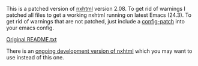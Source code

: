 This is a patched version of [nxhtml](http://ourcomments.org/Emacs/nXhtml/doc/nxhtml.html) version 2.08.
To get rid of warnings I patched all files to get a working nxhtml running on latest Emacs (24.3).
To get rid of warnings that are not patched, just include a [config-patch](https://github.com/szuecs/emacs-starter-kit/blob/sandor/sszuecs/workaround-mumamo-buffer-file-name-warnings.el) into your emacs config.

[Original README.txt](https://github.com/szuecs/nxhtml/blob/master/README.txt)

There is an [ongoing development version of nxhtml](https://github.com/emacsmirror/nxhtml) which you may want to use instead of this one.
